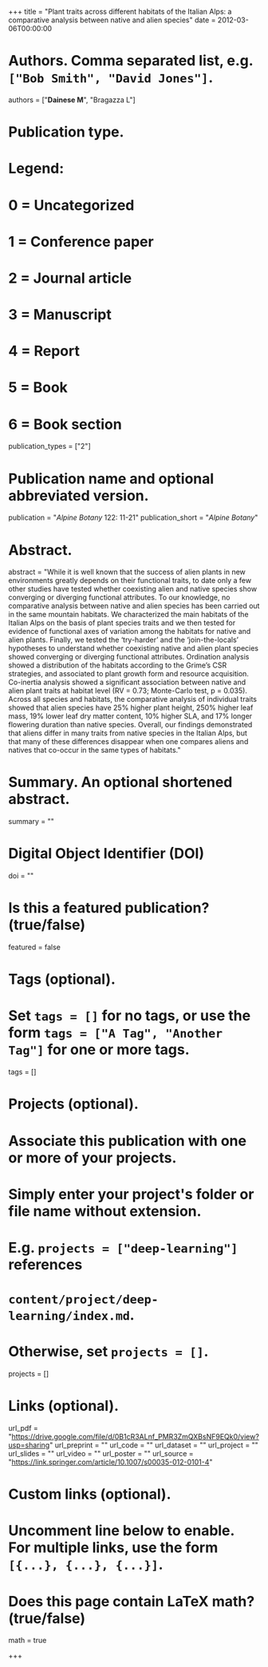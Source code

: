 +++
title = "Plant traits across different habitats of the Italian Alps: a comparative analysis between native and alien species"
date = 2012-03-06T00:00:00

# Authors. Comma separated list, e.g. `["Bob Smith", "David Jones"]`.
authors = ["**Dainese M**", "Bragazza L"]

# Publication type.
# Legend:
# 0 = Uncategorized
# 1 = Conference paper
# 2 = Journal article
# 3 = Manuscript
# 4 = Report
# 5 = Book
# 6 = Book section
publication_types = ["2"]

# Publication name and optional abbreviated version.
publication = "*Alpine Botany* 122: 11-21"
publication_short = "*Alpine Botany*"

# Abstract.
abstract = "While it is well known that the success of alien plants in new environments greatly depends on their functional traits, to date only a few other studies have tested whether coexisting alien and native species show converging or diverging functional attributes. To our knowledge, no comparative analysis between native and alien species has been carried out in the same mountain habitats. We characterized the main habitats of the Italian Alps on the basis of plant species traits and we then tested for evidence of functional axes of variation among the habitats for native and alien plants. Finally, we tested the ‘try-harder’ and the ‘join-the-locals’ hypotheses to understand whether coexisting native and alien plant species showed converging or diverging functional attributes. Ordination analysis showed a distribution of the habitats according to the Grime’s CSR strategies, and associated to plant growth form and resource acquisition. Co-inertia analysis showed a significant association between native and alien plant traits at habitat level (RV = 0.73; Monte-Carlo test, p = 0.035). Across all species and habitats, the comparative analysis of individual traits showed that alien species have 25% higher plant height, 250% higher leaf mass, 19% lower leaf dry matter content, 10% higher SLA, and 17% longer flowering duration than native species. Overall, our findings demonstrated that aliens differ in many traits from native species in the Italian Alps, but that many of these differences disappear when one compares aliens and natives that co-occur in the same types of habitats."

# Summary. An optional shortened abstract.
summary = ""

# Digital Object Identifier (DOI)
doi = ""

# Is this a featured publication? (true/false)
featured = false

# Tags (optional).
#   Set `tags = []` for no tags, or use the form `tags = ["A Tag", "Another Tag"]` for one or more tags.
tags = []

# Projects (optional).
#   Associate this publication with one or more of your projects.
#   Simply enter your project's folder or file name without extension.
#   E.g. `projects = ["deep-learning"]` references 
#   `content/project/deep-learning/index.md`.
#   Otherwise, set `projects = []`.
projects = []

# Links (optional).
url_pdf = "https://drive.google.com/file/d/0B1cR3ALnf_PMR3ZmQXBsNF9EQk0/view?usp=sharing"
url_preprint = ""
url_code = ""
url_dataset = ""
url_project = ""
url_slides = ""
url_video = ""
url_poster = ""
url_source = "https://link.springer.com/article/10.1007/s00035-012-0101-4"

# Custom links (optional).
#   Uncomment line below to enable. For multiple links, use the form `[{...}, {...}, {...}]`.


# Does this page contain LaTeX math? (true/false)
math = true

+++
